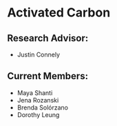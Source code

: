# Activated Carbon

## Research Advisor:
- Justin Connely

## Current Members:
- Maya Shanti
- Jena Rozanski 
- Brenda Solórzano
- Dorothy Leung

